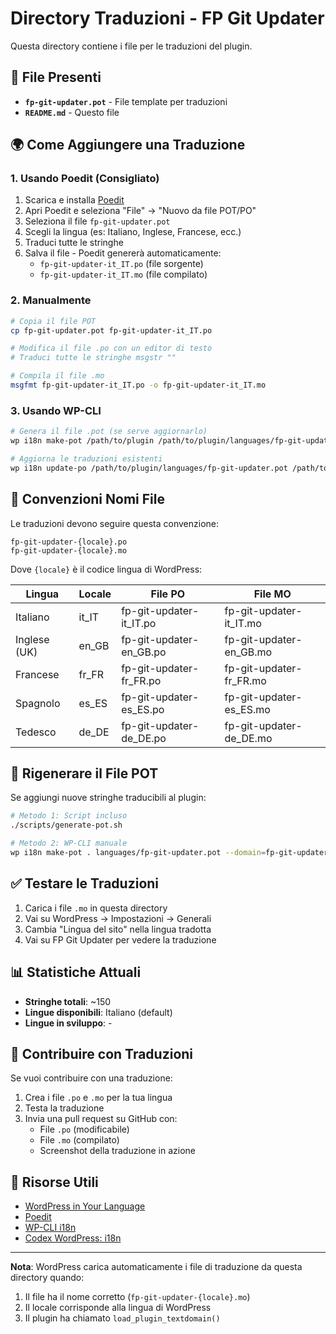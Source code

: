 # Directory Traduzioni - FP Git Updater

Questa directory contiene i file per le traduzioni del plugin.

## 📁 File Presenti

- **`fp-git-updater.pot`** - File template per traduzioni
- **`README.md`** - Questo file

## 🌍 Come Aggiungere una Traduzione

### 1. Usando Poedit (Consigliato)

1. Scarica e installa [Poedit](https://poedit.net/)
2. Apri Poedit e seleziona "File" → "Nuovo da file POT/PO"
3. Seleziona il file `fp-git-updater.pot`
4. Scegli la lingua (es: Italiano, Inglese, Francese, ecc.)
5. Traduci tutte le stringhe
6. Salva il file - Poedit genererà automaticamente:
   - `fp-git-updater-it_IT.po` (file sorgente)
   - `fp-git-updater-it_IT.mo` (file compilato)

### 2. Manualmente

```bash
# Copia il file POT
cp fp-git-updater.pot fp-git-updater-it_IT.po

# Modifica il file .po con un editor di testo
# Traduci tutte le stringhe msgstr ""

# Compila il file .mo
msgfmt fp-git-updater-it_IT.po -o fp-git-updater-it_IT.mo
```

### 3. Usando WP-CLI

```bash
# Genera il file .pot (se serve aggiornarlo)
wp i18n make-pot /path/to/plugin /path/to/plugin/languages/fp-git-updater.pot

# Aggiorna le traduzioni esistenti
wp i18n update-po /path/to/plugin/languages/fp-git-updater.pot /path/to/plugin/languages/
```

## 📝 Convenzioni Nomi File

Le traduzioni devono seguire questa convenzione:

```
fp-git-updater-{locale}.po
fp-git-updater-{locale}.mo
```

Dove `{locale}` è il codice lingua di WordPress:

| Lingua | Locale | File PO | File MO |
|--------|--------|---------|---------|
| Italiano | it_IT | fp-git-updater-it_IT.po | fp-git-updater-it_IT.mo |
| Inglese (UK) | en_GB | fp-git-updater-en_GB.po | fp-git-updater-en_GB.mo |
| Francese | fr_FR | fp-git-updater-fr_FR.po | fp-git-updater-fr_FR.mo |
| Spagnolo | es_ES | fp-git-updater-es_ES.po | fp-git-updater-es_ES.mo |
| Tedesco | de_DE | fp-git-updater-de_DE.po | fp-git-updater-de_DE.mo |

## 🔄 Rigenerare il File POT

Se aggiungi nuove stringhe traducibili al plugin:

```bash
# Metodo 1: Script incluso
./scripts/generate-pot.sh

# Metodo 2: WP-CLI manuale
wp i18n make-pot . languages/fp-git-updater.pot --domain=fp-git-updater
```

## ✅ Testare le Traduzioni

1. Carica i file `.mo` in questa directory
2. Vai su WordPress → Impostazioni → Generali
3. Cambia "Lingua del sito" nella lingua tradotta
4. Vai su FP Git Updater per vedere la traduzione

## 📊 Statistiche Attuali

- **Stringhe totali**: ~150
- **Lingue disponibili**: Italiano (default)
- **Lingue in sviluppo**: -

## 🤝 Contribuire con Traduzioni

Se vuoi contribuire con una traduzione:

1. Crea i file `.po` e `.mo` per la tua lingua
2. Testa la traduzione
3. Invia una pull request su GitHub con:
   - File `.po` (modificabile)
   - File `.mo` (compilato)
   - Screenshot della traduzione in azione

## 🔗 Risorse Utili

- [WordPress in Your Language](https://make.wordpress.org/polyglots/)
- [Poedit](https://poedit.net/)
- [WP-CLI i18n](https://developer.wordpress.org/cli/commands/i18n/)
- [Codex WordPress: i18n](https://codex.wordpress.org/I18n_for_WordPress_Developers)

---

**Nota**: WordPress carica automaticamente i file di traduzione da questa directory quando:
1. Il file ha il nome corretto (`fp-git-updater-{locale}.mo`)
2. Il locale corrisponde alla lingua di WordPress
3. Il plugin ha chiamato `load_plugin_textdomain()`
